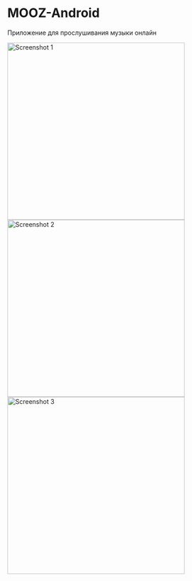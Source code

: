 # MOOZ-Android

Приложение для прослушивания музыки онлайн
      
<img src="https://sidenevkirill.github.io/img/1.jpg" alt="Screenshot 1" height="400"> <img src="https://sidenevkirill.github.io/img/2.jpg" alt="Screenshot 2" height="400"> <img src="https://sidenevkirill.github.io/img/3.jpg" alt="Screenshot 3" height="400">
